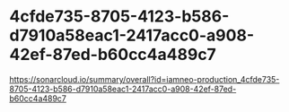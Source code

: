 # 4cfde735-8705-4123-b586-d7910a58eac1-2417acc0-a908-42ef-87ed-b60cc4a489c7
https://sonarcloud.io/summary/overall?id=iamneo-production_4cfde735-8705-4123-b586-d7910a58eac1-2417acc0-a908-42ef-87ed-b60cc4a489c7
